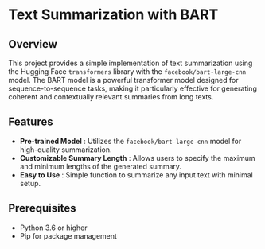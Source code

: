 # Text Summarization with BART

## Overview

This project provides a simple implementation of text summarization using the Hugging Face `transformers` library with the `facebook/bart-large-cnn` model. The BART model is a powerful transformer model designed for sequence-to-sequence tasks, making it particularly effective for generating coherent and contextually relevant summaries from long texts.

## Features

* **Pre-trained Model** : Utilizes the `facebook/bart-large-cnn` model for high-quality summarization.
* **Customizable Summary Length** : Allows users to specify the maximum and minimum lengths of the generated summary.
* **Easy to Use** : Simple function to summarize any input text with minimal setup.

## Prerequisites

* Python 3.6 or higher
* Pip for package management
